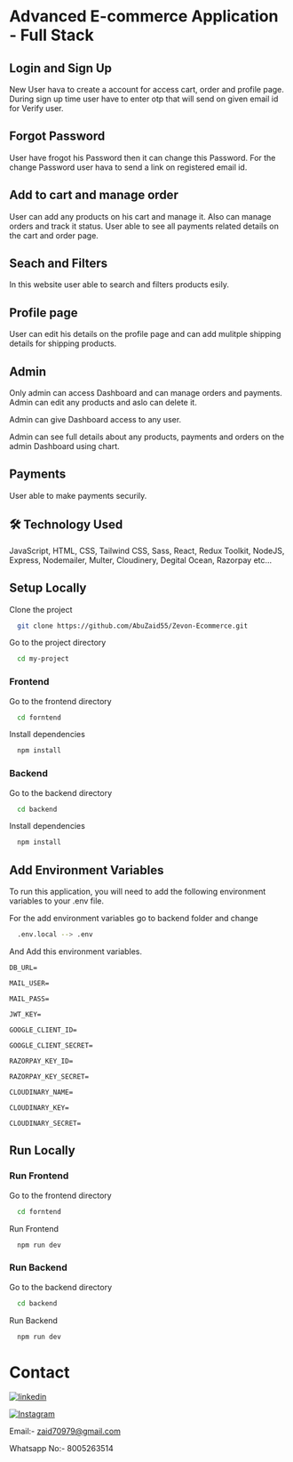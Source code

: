 
# Advanced E-commerce Application - Full Stack

## Login and Sign Up

New User hava to create a account for access cart, order and profile page. During sign up time user have to enter otp that will send on given email id for Verify user.

## Forgot Password

User have frogot his Password then it can change this Password.
For the change Password user hava to send a link on registered email id.

## Add to cart and manage order

User can add any products on his cart and manage it. Also can manage orders and track it status. User able to see all payments related details on the cart and order page.

## Seach and Filters

In this website user able to search and filters products esily. 

## Profile page

User can edit his details on the profile page and can add mulitple shipping details for shipping products.

## Admin 

Only admin can access Dashboard and can manage orders and payments. Admin can edit any products and aslo can delete it.

Admin can give Dashboard access to any user.

Admin can see full details about any products, payments and orders on the admin Dashboard using chart.

## Payments 

User able to make payments securily.
   


## 🛠 Technology Used
JavaScript, HTML, CSS, Tailwind CSS, Sass, React, Redux Toolkit, NodeJS, Express, Nodemailer, Multer, Cloudinery,
Degital Ocean, Razorpay etc...



## Setup Locally

Clone the project

```bash
  git clone https://github.com/AbuZaid55/Zevon-Ecommerce.git
```

Go to the project directory

```bash
  cd my-project
```
### Frontend

Go to the frontend directory

```bash
  cd forntend 
```
Install dependencies

```bash
  npm install
```
### Backend

Go to the backend directory

```bash
  cd backend
```
Install dependencies

```bash
  npm install
```


## Add Environment Variables

To run this application, you will need to add the following environment variables to your .env file.

For the add environment variables go to backend folder and change

```bash
  .env.local --> .env
```
And Add this environment variables.

`DB_URL=`

`MAIL_USER= `

`MAIL_PASS=  ` 

`JWT_KEY=   `

`GOOGLE_CLIENT_ID= `

`GOOGLE_CLIENT_SECRET= `

`RAZORPAY_KEY_ID= `

`RAZORPAY_KEY_SECRET= `

`CLOUDINARY_NAME= `

`CLOUDINARY_KEY= `

`CLOUDINARY_SECRET=  `

## Run Locally

### Run Frontend

Go to the frontend directory

```bash
  cd forntend 
```
Run Frontend 

```bash
  npm run dev
```
### Run Backend

Go to the backend directory

```bash
  cd backend
```
Run Backend

```bash
  npm run dev
```


# Contact
[![linkedin](https://img.shields.io/badge/linkedin-0A66C2?style=for-the-badge&logo=linkedin&logoColor=white)](https://www.linkedin.com/in/abu-zaid-83a7b023b)

[![Instagram](https://img.shields.io/badge/instagram-0A66C2?style=for-the-badge&logo=Instagram&logoColor=white)](https://www.instagram.com/its_abuzaid786/)

Email:- zaid70979@gmail.com 

Whatsapp No:- 8005263514